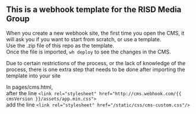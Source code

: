 ## This is a webhook template for the RISD Media Group

When you create a new webhook site, the first time you open the CMS, it will ask you if you want to start from scratch, or use a template.  
Use the .zip file of this repo as the template.  
Once the file is imported, `wh deploy` to see the changes in the CMS.


Due to certain restrictions of the process, or the lack of knowledge of the process, there is one extra step that needs to be done after importing the template into your site  

In pages/cms.html,  
after the line `<link rel="stylesheet" href="http://cms.webhook.com/{{ cmsVersion }}/assets/app.min.css">`  
add the line `<link rel="stylesheet" href="/static/css/cms-custom.css"/>`
